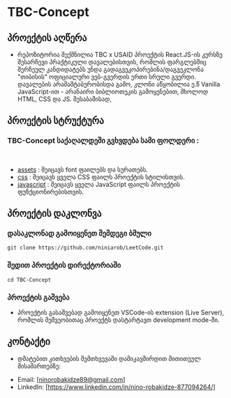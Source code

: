 # TBC-Concept

## პროექტის აღწერა 
* რეპოზიტორია შექმნილია TBC x USAID პროექტის React.JS-ის კურსზე შესარჩევი პრაქტიკული დავალებისთვის, რომლის ფარგლებშიც შერჩეულ კანდიდატებს უნდა გადაგვეკოპირებინა/დაგვეკლონა "თიბისის" ოფიციალური ვებ-გვერდის ერთი სრული გვერდი. დავალების არამაშტაბურობისდა გამო, კლონი აწყობილია ე.წ Vanilla JavaScript-ით - არანაირი ბიბლიოთეკის გამოყენებით, მხოლოდ HTML, CSS და JS. შესაბამისად,



## პროექტის სტრუქტურა 

### TBC-Concept საქაღალდეში გვხვდება სამი ფოლდერი : 
 
* [assets](https://github.com/niniarob/TBC-Concept/tree/main/assets) : შეიცავს font ფაილებს და სურათებს.
* [css](https://github.com/niniarob/TBC-Concept/tree/main/css) : შეიცავს ყველა CSS ფაილს პროექტის სტილისთვის.
* [javascript](https://github.com/niniarob/TBC-Concept/tree/main/javascript) : შეიცავს ყველა JavaScript ფაილს პროექტის ფუნქციონირებისთვის.


## პროექტის დაკლონვა
### დასაკლონად გამოიყენეთ შემდეგი ბმული 
```
git clone https://github.com/niniarob/LeetCode.git
```
### შედით პროექტის დირექტორიაში
```
cd TBC-Concept
```
### პროექტის გაშვება 

* პროექტის გასაშვებად გამოიყენეთ VSCode-ის extension (Live Server), რომლის მეშვეობითაც
პროექტს დასტარტავთ development mode-ში.


## კონტაქტი 
* დმატებით კითხვების შემთხვევაში დამიკავშირდით მითითეულ მისამართებზე:

- Email: [ninorobakidze89@gmail.com]
- LinkedIn: [https://www.linkedin.com/in/nino-robakidze-877094264/]
